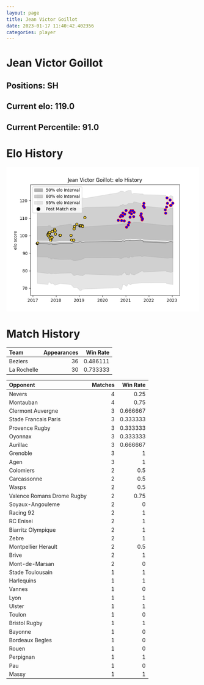 ```yaml
---  
layout: page  
title: Jean Victor Goillot  
date: 2023-01-17 11:40:42.402356  
categories: player  
---
```

# Jean Victor Goillot

## Positions: SH

## Current elo: 119.0

## Current Percentile: 91.0

# Elo History


![elo history](history_JeanVictorGoillot.png)
# Match History


| Team        |   Appearances |   Win Rate |
|:------------|--------------:|-----------:|
| Beziers     |            36 |   0.486111 |
| La Rochelle |            30 |   0.733333 |

| Opponent                   |   Matches |   Win Rate |
|:---------------------------|----------:|-----------:|
| Nevers                     |         4 |   0.25     |
| Montauban                  |         4 |   0.75     |
| Clermont Auvergne          |         3 |   0.666667 |
| Stade Francais Paris       |         3 |   0.333333 |
| Provence Rugby             |         3 |   0.333333 |
| Oyonnax                    |         3 |   0.333333 |
| Aurillac                   |         3 |   0.666667 |
| Grenoble                   |         3 |   1        |
| Agen                       |         3 |   1        |
| Colomiers                  |         2 |   0.5      |
| Carcassonne                |         2 |   0.5      |
| Wasps                      |         2 |   0.5      |
| Valence Romans Drome Rugby |         2 |   0.75     |
| Soyaux-Angouleme           |         2 |   0        |
| Racing 92                  |         2 |   1        |
| RC Enisei                  |         2 |   1        |
| Biarritz Olympique         |         2 |   1        |
| Zebre                      |         2 |   1        |
| Montpellier Herault        |         2 |   0.5      |
| Brive                      |         2 |   1        |
| Mont-de-Marsan             |         2 |   0        |
| Stade Toulousain           |         1 |   1        |
| Harlequins                 |         1 |   1        |
| Vannes                     |         1 |   0        |
| Lyon                       |         1 |   1        |
| Ulster                     |         1 |   1        |
| Toulon                     |         1 |   0        |
| Bristol Rugby              |         1 |   1        |
| Bayonne                    |         1 |   0        |
| Bordeaux Begles            |         1 |   0        |
| Rouen                      |         1 |   0        |
| Perpignan                  |         1 |   1        |
| Pau                        |         1 |   0        |
| Massy                      |         1 |   1        |